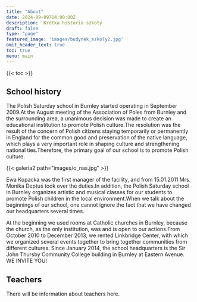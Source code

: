 ```yaml
---
title: "About"
date: 2024-09-09T14:00:00Z
description:  Krótka historia szkoły 
draft: false
type: "page"
featured_image: 'images/budynek_szkoly2.jpg'
omit_header_text: true
toc: true
menu: main
---
```


{{< toc >}}

## School history

The Polish Saturday school in Burnley started operating in September 2009.At the August meeting of the Association of Poles from Burnley and the surrounding area, a unanimous decision was made to create an educational institution to promote Polish culture.The resolution was the result of the concern of Polish citizens staying temporarily or permanently in England for the common good and preservation of the native language, which plays a very important role in shaping culture and strengthening national ties.Therefore, the primary goal of our school is to promote Polish culture.

{{< galeria2 path="images/o_nas.jpg" >}}

Ewa Kopacka was the first manager of the facility, and from 15.01.2011 Mrs. Monika Deptuś took over the duties.In addition, the Polish Saturday school in Burnley organizes artistic and musical classes for our students to promote Polish children in the local environment.When we talk about the beginnings of our school, one cannot ignore the fact that we have changed our headquarters several times.

At the beginning we used rooms at Catholic churches in Burnley, because the church, as the only institution, was and is open to our actions.From October 2010 to December 2013, we rented Linkbridge Center, with which we organized several events together to bring together communities from different cultures.
Since January 2014, the school headquarters is the Sir John Thursby Community College building in Burnley at Eastern Avenue.
WE INVITE YOU!

## Teachers

There will be information about teachers here.